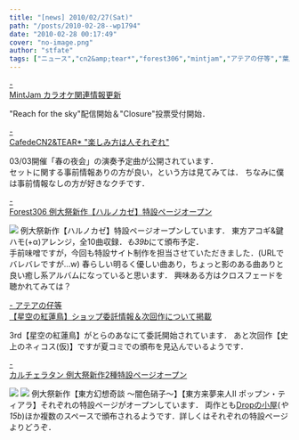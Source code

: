 ```yaml
---
title: "[news] 2010/02/27(Sat)"
path: "/posts/2010-02-28--wp1794"
date: "2010-02-28 00:17:49"
cover: "no-image.png"
author: "stfate"
tags: ["ニュース","cn2&amp;tear*","forest306","mintjam","アテアの仔等","葉月ゆら"]
---
```


<style type="text/css">
<!--
p {white-space: pre-wrap};
-->
</style>

<a  href="http://www.mintjam.net/mj/index.html" target="_blank">- MintJam カラオケ関連情報更新</a>
<div >"Reach for the sky"配信開始＆"Closure"投票受付開始．</div>

<a  href="http://mure.sakura.ne.jp/cn2/" target="_blank">- CafedeCN2&TEAR* "楽しみ方は人それぞれ"</a>
<div >03/03開催「春の夜会」の演奏予定曲が公開されています．
<div >セットに関する事前情報ありの方が良い，という方は見てみては．
ちなみに僕は事前情報なしの方が好きなクチです．</div></div>

<a  href="http://f306.stfate.net/harunokaze/" target="_blank">- Forest306 例大祭新作【ハルノカゼ】特設ページオープン</a>
<div ><a href="http://f306.stfate.net/harunokaze/" target="_blank"><img src="http://f306.stfate.net/harunokaze/images/harunokaze_ban500.jpg"></a>
例大祭新作【ハルノカゼ】特設ページオープンしています．
東方アコギ&鍵ハモ(+α)アレンジ，全10曲収録．<em>も39b</em>にて頒布予定．
<div >手前味噌ですが，今回も特設サイト制作を担当させていただきました．(URLでバレバレですが…w)
春らしい明るく優しい曲あり，ちょっと影のある曲ありと良い癒し系アルバムになっていると思います．
興味ある方はクロスフェードを聴かれてみては？</div></div>

<a  href="http://atea.main.jp/" target="_blank">- アテアの仔等 【星空の紅蓮鳥】ショップ委託情報＆次回作について掲載</a>
<div >3rd【星空の紅蓮鳥】がとらのあなにて委託開始されています．
あと次回作【史上のネィコス(仮)】ですが夏コミでの頒布を見込んでいるようです．</div>

<a  href="http://hatukiyura.sakura.ne.jp/" target="_blank">- カルチェラタン 例大祭新作2種特設ページオープン</a>
<div ><a href="http://hatukiyura.sakura.ne.jp/tohogensou/index.html" target="_blank"><img src="http://hatukiyura.sakura.ne.jp/tohogensou/data/bn48.png"></a>
<a href="http://hatukiyura.sakura.ne.jp/lime2/index.html" target="_blank"><img src="http://hatukiyura.sakura.ne.jp/lime2/data/bn48.png"></a>
例大祭新作【東方幻想奇談 ～闇色硝子～】【東方来夢来人Ⅱ ポップン・ティアラ】それぞれの特設ページがオープンしています．
両作とも<a href="http://sound.jp/dropsound/" target="_blank">Dropの小屋</a>(<em>や15b</em>)ほか複数のスペースで頒布されるようです．詳しくはそれぞれの特設ページよりどうぞ．</div>